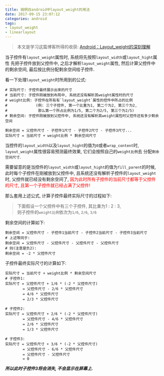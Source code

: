 ```yaml
---
title: 搞明白android中layout_weight的用法
date: 2017-09-15 23:07:12
categories: android
tags:
- layout_weight
- linearlayout
---
```


> 本文是学习这篇博客所得的收获:
> [ Android：Layout_weight的深刻理解](http://mobile.51cto.com/abased-375428.htm)

当子控件有`layout_weight`属性时, 系统将先按照`layout_width`或`layout_hight`属性
先把子控件放到父控件中, 之后才解析`layout_weight`属性, 然后计算父控件中的剩余空间,
最后按比例分配剩余空间给子控件.

看一下处理`layout_weight`时所用到的公式:
```
# 实际尺寸: 子控件最终展示出来的尺寸
# 当前尺寸: 子控件刚被放到布局中, 系统还没有解析其weight属性时的尺寸
# weight比例: 子控件在所有有`layout_weight`属性的控件中所占的比例
#             (例: 三个子控件, 第一个比重为1, 第二个为2, 第三个为2,
#              那么第一个所占比例为1/5, 第二个为2/5, 第三个为2/5)
# 剩余空间: 子控件刚被放到父控件中, 系统还没有解析其weight属性时父控件还有多少剩余空间

剩余空间 = 父控件尺寸 - 子控件1尺寸 - 子控件2尺寸 - 子控件3尺寸...
实际尺寸 = 当前尺寸 + weight比例 * 剩余空间尺寸
```
当控件的`layout_width`以及`layout_hight`的值为`0`或者`wrap_content`时,
`layout_weight`属性很容易预测最终效果, 它们会按照自己的`weight比例`去
分配`剩余空间尺寸`.

需要留意的是当控件的`layout_width`或`layout_hight`的值为`fill_parent`的时候,
此时每个子控件在刚被放到父控件中, 且系统还没有解析子控件的`layout_weight`时,
父控件就已经没有剩余空间了, 
<font color=red>
因为此时所有子控件的当前尺寸都等于父控件的尺寸, 且第一个子控件就已经占满了父控件!
</font>

那么套用上述公式, 计算子控件最终实际尺寸的过程如下:

> 下面假设一个父控件中有三个子控件, 其比重为1 : 2 : 3,  
> 则子控件的`weight比例`依次为`1/6`, `2/6`, `3/6`

剩余空间的计算如下:
```
剩余空间 = 父控件尺寸 - 子控件1当前尺寸 - 子控件2当前尺寸 - 子控件3当前尺寸
# 上述等同于:
剩余空间 = 父控件尺寸 - 父控件尺寸 - 父控件尺寸 - 父控件尺寸
# 则(注意是负2):
剩余空间 = -2 * 父控件尺寸
```

子控件最终实际尺寸的计算如下:
```
实际尺寸 = 当前尺寸 + weight比例 * 剩余空间尺寸
# 子控件1:
实际尺寸 = 父控件尺寸 + 1/6 * (-2 * 父控件尺寸)
        = 父控件尺寸 - 2/6 * 父控件尺寸
        = 4/6 * 父控件尺寸
        = 2/3 * 父控件尺寸

# 子控件2:
实际尺寸 = 父控件尺寸 + 2/6 * (-2 * 父控件尺寸)
        = 父控件尺寸 - 4/6 * 父控件尺寸
        = 2/6 * 父控件尺寸
        = 1/3 * 父控件尺寸

# 子控件3:
实际尺寸 = 父控件尺寸 + 3/6 * (-2 * 父控件尺寸)
        = 父控件尺寸 - 6/6 * 父控件尺寸
        = 父控件尺寸 - 父控件尺寸
        = 0
```
***所以此时子控件3将会消失, 不会显示在屏幕上.***
